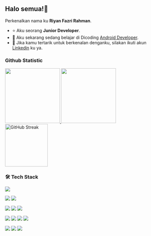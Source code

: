 ## Halo semua!👋

Perkenalkan nama ku **Riyan Fazri Rahman**.<br>

- ⭐ Aku seorang **Junior Developer**.<br>
- 🚀 Aku sekarang sedang belajar di Dicoding [Android Developer](https://www.dicoding.com/).<br>
- 💬 Jika kamu tertarik untuk berkenalan denganku, silakan ikuti akun [Linkedin](https://www.linkedin.com/in/riyan-fazri-rahamn/) ku ya.

### Github Statistic
<p align="left">
<a href="https://github.com/riyanfazrirahman">
  <img height="180" src="https://github-readme-stats-eight-theta.vercel.app/api/top-langs/?username=riyanfazrirahman&layout=compact&layout=compact&theme=omni"/>
  <img height="180" src="https://github-readme-stats.vercel.app/api?username=riyanfazrirahman&show_icons=true&theme=omni&include_all_commits=true&count_private=true"/>
</a><br>
  <a href="https://github.com/riyanfazrirahman?tab=repositories">
  <img height="140em" src="https://github-readme-streak-stats.herokuapp.com/?user=riyanfazrirahman&theme=omni&border_radius=5&date_format=j%20M%5B%20Y%5D&mode=weekly&card_width=975" alt="GitHub Streak" />
  </a>
</p>



<h3>🛠 Tech Stack</h3>
<p>  
  <!-- Python -->
  <img src="https://img.shields.io/badge/Python-3776AB?style=for-the-badge&logo=python&logoColor=white"/>
</p>
<p>  
  <!-- Android Studio -->
  <img src="https://img.shields.io/badge/Android%20Studio-3DDC84?style=for-the-badge&logo=android-studio&logoColor=white"/>
  <!-- Kotlin -->
  <img src="https://img.shields.io/badge/Kotlin-0095D5?style=for-the-badge&logo=kotlin&logoColor=white"/>
</p>
<p>
  <!-- PHP -->
  <img src="https://img.shields.io/badge/PHP-777BB4?style=for-the-badge&logo=php&logoColor=white"/>
  <!-- Laravel -->
  <img src="https://img.shields.io/badge/Laravel-FF2D20?style=for-the-badge&logo=laravel&logoColor=white"/>
  <!-- CodeIgniter -->
  <img src="https://img.shields.io/badge/CodeIgniter-EF4223?style=for-the-badge&logo=codeigniter&logoColor=white"/>
</p>
<p>  
  <!-- JavaScript -->
  <img src="https://img.shields.io/badge/JavaScript-323330?style=for-the-badge&logo=javascript&logoColor=F7DF1E"/>
  <!-- NodeJs -->
  <img src="https://img.shields.io/badge/Node.js-339933?style=for-the-badge&logo=nodedotjs&logoColor=white"/>
  <!-- React -->
<!--   <img src="https://img.shields.io/badge/React-61DAFB?style=for-the-badge&logo=react&logoColor=black"/> -->
   <!-- Alpine.js -->
  <img src="https://img.shields.io/badge/Alpine.js-8BC0D0?style=for-the-badge&logo=alpine.js&logoColor=white"/>
  <!-- Vite.js -->
  <img src="https://img.shields.io/badge/Vite-646CFF?style=for-the-badge&logo=vite&logoColor=white"/>
</p>

<p>  
  <!-- Pascal -->
  <img src="https://img.shields.io/badge/Pascal-00208C?style=for-the-badge&logo=pascal&logoColor=white"/>
  <!-- C++ -->
  <img src="https://img.shields.io/badge/C++-00599C?style=for-the-badge&logo=c%2B%2B&logoColor=white"/>
  <!-- Visual Basic -->
  <img src="https://img.shields.io/badge/Visual%20Basic-5C2D91?style=for-the-badge&logo=visual-studio&logoColor=white"/>
</p>

<!--
**riyanfazrirahman/riyanfazrirahman** is a ✨ _special_ ✨ repository because its `README.md` (this file) appears on your GitHub profile.

Here are some ideas to get you started:

- 🔭 I’m currently working on ...
- 🌱 I’m currently learning ...
- 👯 I’m looking to collaborate on ...
- 🤔 I’m looking for help with ...
- 💬 Ask me about ...
- 📫 How to reach me: ...
- 😄 Pronouns: ...
- ⚡ Fun fact: ...
-->
